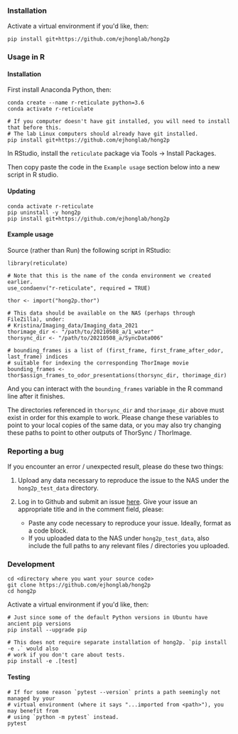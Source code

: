 
### Installation

Activate a virtual environment if you'd like, then:

```
pip install git+https://github.com/ejhonglab/hong2p
```

### Usage in R

#### Installation

First install Anaconda Python, then:
```
conda create --name r-reticulate python=3.6
conda activate r-reticulate

# If you computer doesn't have git installed, you will need to install that before this.
# The lab Linux computers should already have git installed.
pip install git+https://github.com/ejhonglab/hong2p
```

In RStudio, install the `reticulate` package via Tools -> Install Packages.

Then copy paste the code in the `Example usage` section below into a new script in R
studio.

#### Updating

```
conda activate r-reticulate
pip uninstall -y hong2p
pip install git+https://github.com/ejhonglab/hong2p
```

#### Example usage

Source (rather than Run) the following script in RStudio:
```
library(reticulate)

# Note that this is the name of the conda environment we created earlier.
use_condaenv("r-reticulate", required = TRUE)

thor <- import("hong2p.thor")

# This data should be available on the NAS (perhaps through FileZilla), under:
# Kristina/Imaging_data/Imaging_data_2021
thorimage_dir <- "/path/to/20210508_a/1_water"
thorsync_dir <- "/path/to/20210508_a/SyncData006"

# bounding_frames is a list of (first_frame, first_frame_after_odor, last_frame) indices
# suitable for indexing the corresponding ThorImage movie
bounding_frames <- thor$assign_frames_to_odor_presentations(thorsync_dir, thorimage_dir)
```

And you can interact with the `bounding_frames` variable in the R command line after it
finishes.

The directories referenced in `thorsync_dir` and `thorimage_dir` above must exist in
order for this example to work. Please change these variables to point to your local
copies of the same data, or you may also try changing these paths to point to other
outputs of ThorSync / ThorImage.


### Reporting a bug

If you encounter an error / unexpected result, please do these two things:

1. Upload any data necessary to reproduce the issue to the NAS under the
   `hong2p_test_data` directory.

2. Log in to Github and submit an issue [here](https://github.com/ejhonglab/hong2p/issues/new).
   Give your issue an appropriate title and in the comment field, please:
   - Paste any code necessary to reproduce your issue. Ideally, format as a code block.
   - If you uploaded data to the NAS under `hong2p_test_data`, also include the full
     paths to any relevant files / directories you uploaded.


### Development

```
cd <directory where you want your source code>
git clone https://github.com/ejhonglab/hong2p
cd hong2p
```

Activate a virtual environment if you'd like, then:

```
# Just since some of the default Python versions in Ubuntu have ancient pip versions
pip install --upgrade pip

# This does not require separate installation of hong2p. `pip install -e .` would also
# work if you don't care about tests.
pip install -e .[test]
```

#### Testing

```
# If for some reason `pytest --version` prints a path seemingly not managed by your
# virtual environment (where it says "...imported from <path>"), you may benefit from
# using `python -m pytest` instead.
pytest
```
